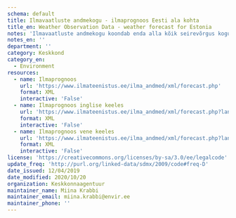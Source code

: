```yaml
---
schema: default
title: Ilmavaatluste andmekogu - ilmaprognoos Eesti ala kohta
title_en: Weather Observation Data - weather forecast for Estonia
notes: 'Ilmavaatluste andmekogu koondab enda alla kõik seirevõrgus kogutavad ilmaandmed (nii meteoroloogilised kui ka hüdroloogilised). Andmete struktuuri kohta leiab <a href=http://www.ilmateenistus.ee/teenused/ilmainfo/eesti-prognoos-xml/>siit</a>.'
notes_en: ''
department: ''
category: Keskkond
category_en:
  - Environment
resources:
  - name: Ilmaprognoos
    url: 'https://www.ilmateenistus.ee/ilma_andmed/xml/forecast.php'
    format: XML
    interactive: 'False'
  - name: Ilmaprognoos inglise keeles
    url: 'https://www.ilmateenistus.ee/ilma_andmed/xml/forecast.php?lang=eng'
    format: XML
    interactive: 'False'
  - name: Ilmaprognoos vene keeles
    url: 'https://www.ilmateenistus.ee/ilma_andmed/xml/forecast.php?lang=rus'
    format: XML
    interactive: 'False'
license: 'https://creativecommons.org/licenses/by-sa/3.0/ee/legalcode'
update_freq: 'http://purl.org/linked-data/sdmx/2009/code#freq-D'
date_issued: 12/04/2019
date_modified: 2020/10/20
organization: Keskkonnaagentuur
maintainer_name: Miina Krabbi
maintainer_email: miina.krabbi@envir.ee
maintainer_phone: ''
---
```

